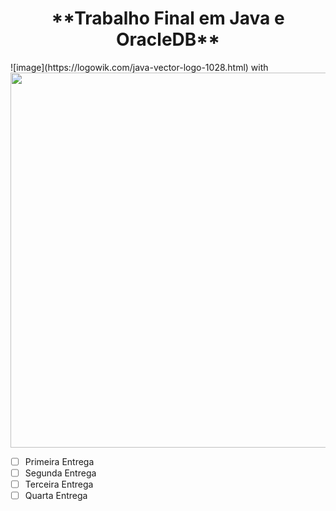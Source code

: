 <h1 align="center"> **Trabalho Final em Java e OracleDB** </h1>
![image](https://logowik.com/java-vector-logo-1028.html) with <img src="https://logowik.com/java-vector-logo-1028.html
" width="600">



- [ ] Primeira Entrega
- [ ] Segunda Entrega
- [ ] Terceira Entrega
- [ ] Quarta Entrega
